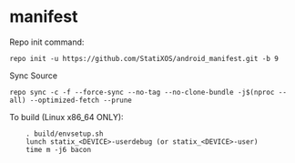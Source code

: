 # manifest

Repo init command:

	repo init -u https://github.com/StatiXOS/android_manifest.git -b 9

Sync Source

	repo sync -c -f --force-sync --no-tag --no-clone-bundle -j$(nproc --all) --optimized-fetch --prune

To build (Linux x86_64 ONLY):

        . build/envsetup.sh
        lunch statix_<DEVICE>-userdebug (or statix_<DEVICE>-user)
        time m -j6 bacon

